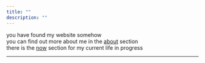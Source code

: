 ```yaml
---
title: ""
description: ""
---
```


you have found my website somehow  
you can find out more about me in the [about](about) section  
there is the [now](now) section for my current life in progress

---